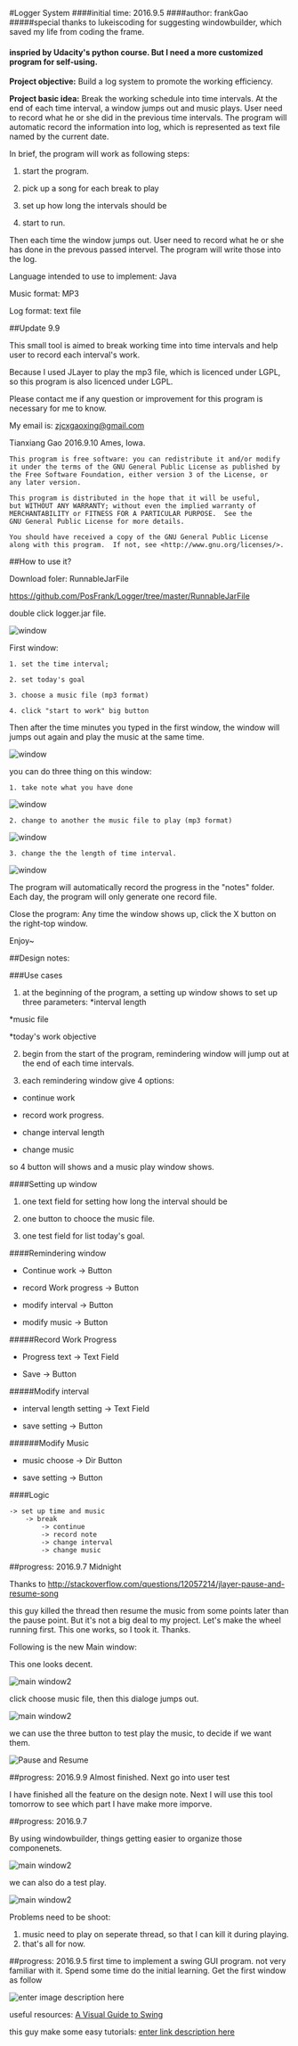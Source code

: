 
#Logger System
####initial time: 2016.9.5
####author: frankGao
#####special thanks to lukeiscoding for suggesting windowbuilder, which saved my life from coding the frame.
#### inspried by Udacity's python course. But I need a more customized program for self-using.
**Project objective:** Build a log system to promote the working efficiency.

**Project basic idea:** Break the working schedule into time intervals. At the end of each time interval, a window jumps out and music plays. User need to record what he or she did in the previous time intervals. The program will automatic record the information into log, which is represented as text file named by the current date.

In brief, the program will work as following steps:

1. start the program.

1. pick up a song for each break to play

1. set up how long the intervals should be

1. start to run.

Then each time the window jumps out. User need to record what he or she has done in the prevous passed intervel. The program will write those into the log.

Language intended to use to implement: Java

Music format: MP3

Log format: text file

##Update 9.9

This small tool is aimed to break working time into time intervals and help user to record each interval's work.

Because I used JLayer to play the mp3 file, which is licenced under LGPL, so this program is also licenced under LGPL.

Please contact me if any question or improvement for this program is necessary for me to know.

My email is: zjcxgaoxing@gmail.com

Tianxiang Gao
2016.9.10
Ames, Iowa.


    This program is free software: you can redistribute it and/or modify
    it under the terms of the GNU General Public License as published by
    the Free Software Foundation, either version 3 of the License, or
    any later version.

    This program is distributed in the hope that it will be useful,
    but WITHOUT ANY WARRANTY; without even the implied warranty of
    MERCHANTABILITY or FITNESS FOR A PARTICULAR PURPOSE.  See the
    GNU General Public License for more details.

    You should have received a copy of the GNU General Public License
    along with this program.  If not, see <http://www.gnu.org/licenses/>.
		
##How to use it?

Download foler: RunnableJarFile

https://github.com/PosFrank/Logger/tree/master/RunnableJarFile

double click logger.jar file.

![window](ProgressPics/9.9/20160910014513.png)

First window: 

	1. set the time interval;
	
	2. set today's goal
	
	3. choose a music file (mp3 format)
	
	4. click "start to work" big button

Then after the time minutes you typed in the first window, the window will jumps out again and play the music at the same time.

![window](ProgressPics/9.9/20160910013841.png)

you can do three thing on this window:

	1. take note what you have done
	
![window](ProgressPics/9.9/20160910013853.png)
	
	2. change to another the music file to play (mp3 format)
	
![window](ProgressPics/9.9/20160910013907.png)
	
	3. change the the length of time interval.

![window](ProgressPics/9.9/20160910013942.png)
		
The program will automatically record the progress in the "notes" folder. Each day, the program will only generate one record file.

Close the program: Any time the window shows up, click the X button on the right-top window.

Enjoy~

##Design notes:

###Use cases

1. at the beginning of the program, a setting up window shows to set up three parameters:
*interval length

*music file

*today's work objective

2. begin from the start of the program, remindering window will jump out at the end of each time intervals.

3. each remindering window give 4 options:

* continue work

* record work progress.

* change interval length

* change music

so 4 button will shows and a music play window shows.

####Setting up window

1. one text field for setting how long the interval should be

2. one button to chooce the music file.

3. one test field for list today's goal.

####Remindering window

* Continue work  					->	Button

* record Work progress 		->	Button

* modify interval					->	Button

* modify music						->	Button

#####Record Work Progress

* Progress text						->	Text Field

* Save											->	Button

#####Modify interval

* interval length setting	->	Text Field

* save setting							->	Button

######Modify Music

* music choose							->	Dir Button

* save setting							->	Button

####Logic
```
-> set up time and music
	-> break
		-> continue
		-> record note
		-> change interval
		-> change music
```
##progress: 2016.9.7 Midnight

Thanks to http://stackoverflow.com/questions/12057214/jlayer-pause-and-resume-song

this guy killed the thread then resume the music from some points later than the pause point. But it's not a big deal to my project. Let's make the wheel running first. This one works, so I took it. Thanks.

Following is the new Main window:

This one looks decent.

![main window2](ProgressPics/9.7/Main.png)

click choose music file, then this dialoge jumps out.

![main window2](ProgressPics/9.7/20160908001052.png)

we can use the three button to test play the music, to decide if we want them.

![Pause and Resume](ProgressPics/9.7/20160908001127.png)

##progress: 2016.9.9 Almost finished. Next go into user test

I have finished all the feature on the design note. Next I will use this tool tomorrow to see which part I have make more imporve.

##progress: 2016.9.7

By using windowbuilder, things getting easier to organize those componenets.

![main window2](ProgressPics/9.7/20160907182700.png)


we can also do a test play.

![main window2](ProgressPics/9.7/20160907182802.png)

Problems need to be shoot:
1. music need to play on seperate thread, so that I can kill it during playing.
2. that's all for now.

##progress: 2016.9.5
first time to implement a swing GUI program. not very familiar with it. Spend some time do the initial learning. Get the first window as follow

![enter image description here](ProgressPics/9.5/2016.9.5.png)

useful resources:
[A Visual Guide to Swing](http://web.mit.edu/6.005/www/sp14/psets/ps4/java-6-tutorial/components.html)

this guy make some easy tutorials:
[enter link description here](https://www.youtube.com/user/Creativitytuts/playlists)
